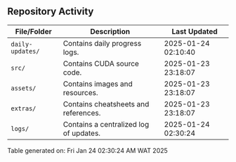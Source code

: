 ## Repository Activity

| File/Folder          | Description                                      | Last Updated |
|----------------------|--------------------------------------------------|--------------|
| `daily-updates/`     | Contains daily progress logs.                    | 2025-01-24 02:10:40 |
| `src/`               | Contains CUDA source code.                       | 2025-01-23 23:18:07           |
| `assets/`            | Contains images and resources.                   | 2025-01-23 23:18:07        |
| `extras/`            | Contains cheatsheets and references.             | 2025-01-23 23:18:07        |
| `logs/`              | Contains a centralized log of updates.           | 2025-01-24 02:30:24                  |

Table generated on: Fri Jan 24 02:30:24 AM WAT 2025
